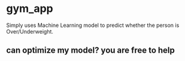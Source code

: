# gym_app
Simply uses Machine Learning model to predict whether the person is Over/Underweight.
## can optimize my model? you are free to help
